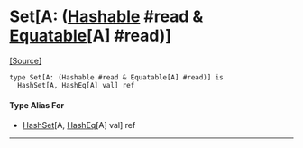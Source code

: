 # Set\[A: ([Hashable](collections-Hashable.md) #read & [Equatable](builtin-Equatable.md)\[A\] #read)\]
<span class="source-link">[[Source]](src/collections/set.md#L1)</span>
```pony
type Set[A: (Hashable #read & Equatable[A] #read)] is
  HashSet[A, HashEq[A] val] ref
```

#### Type Alias For

* [HashSet](collections-HashSet.md)\[A, [HashEq](collections-HashEq.md)\[A\] val\] ref

---

